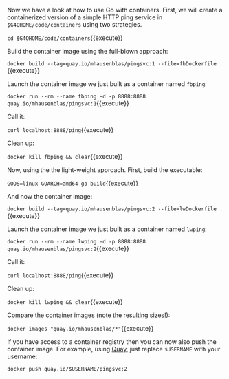 Now we have a look at how to use Go with containers. First, we will create a containerized version of a simple HTTP ping service in `$G4OHOME/code/containers` using two strategies.

`cd $G4OHOME/code/containers`{{execute}}  

Build the container image using the full-blown approach:

`docker build --tag=quay.io/mhausenblas/pingsvc:1 --file=fbDockerfile .`{{execute}}

Launch the container image we just built as a container named `fbping`:

`docker run --rm --name fbping -d -p 8888:8888 quay.io/mhausenblas/pingsvc:1`{{execute}}

Call it:

`curl localhost:8888/ping`{{execute}}

Clean up:

`docker kill fbping && clear`{{execute}}

Now, using the the light-weight approach. First, build the executable:

`GOOS=linux GOARCH=amd64 go build`{{execute}}

And now the container image:

`docker build --tag=quay.io/mhausenblas/pingsvc:2 --file=lwDockerfile .`{{execute}}

Launch the container image we just built as a container named `lwping`:

`docker run --rm --name lwping -d -p 8888:8888 quay.io/mhausenblas/pingsvc:2`{{execute}}

Call it:

`curl localhost:8888/ping`{{execute}}

Clean up:

`docker kill lwping && clear`{{execute}}

Compare the container images (note the resulting sizes!):

`docker images "quay.io/mhausenblas/*"`{{execute}}

If you have access to a container registry then you can now also push the container image. For example, using [Quay](https://quay.io/), just replace `$USERNAME` with your username:

`docker push quay.io/$USERNAME/pingsvc:2`